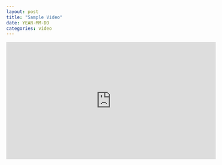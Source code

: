 ```yaml
---
layout: post
title: "Sample Video"
date: YEAR-MM-DD
categories: video
---
```

<link href="/css/posts.css" type="text/css" rel="stylesheet">
<div class="media">
    <div class="videoWrapper">
        <!-- Only replace this part with video to embed, and change date -->
        <iframe width="560" height="315" src="https://www.youtube.com/embed/0s8a-lxXu68?rel=0" frameborder="0" allowfullscreen></iframe>
        <!-- Video part ends here -->
    </div>
</div>

